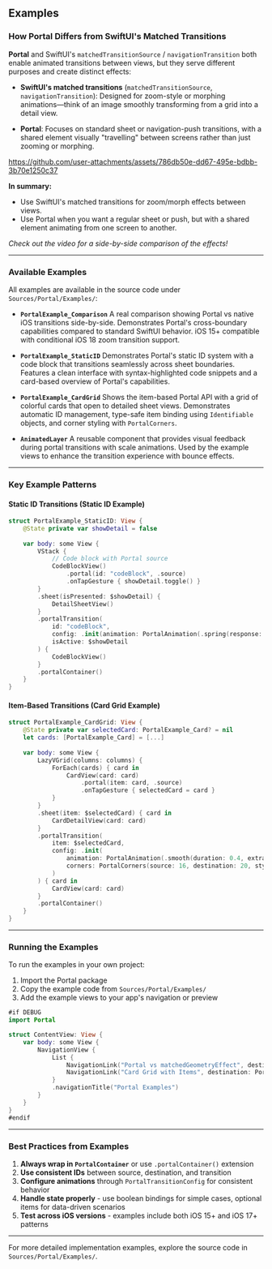 ## Examples

### How Portal Differs from SwiftUI's Matched Transitions

**Portal** and SwiftUI's `matchedTransitionSource` / `navigationTransition` both enable animated transitions between views, but they serve different purposes and create distinct effects:

- **SwiftUI's matched transitions** (`matchedTransitionSource`, `navigationTransition`):
  Designed for zoom-style or morphing animations—think of an image smoothly transforming from a grid into a detail view.

- **Portal**:
  Focuses on standard sheet or navigation-push transitions, with a shared element visually "travelling" between screens rather than just zooming or morphing.

https://github.com/user-attachments/assets/786db50e-dd67-495e-bdbb-3b70e1250c37

**In summary:**
- Use SwiftUI's matched transitions for zoom/morph effects between views.
- Use Portal when you want a regular sheet or push, but with a shared element animating from one screen to another.

_Check out the video for a side-by-side comparison of the effects!_

---

### Available Examples

All examples are available in the source code under `Sources/Portal/Examples/`:

- **`PortalExample_Comparison`**
  A real comparison showing Portal vs native iOS transitions side-by-side. Demonstrates Portal's cross-boundary capabilities compared to standard SwiftUI behavior. iOS 15+ compatible with conditional iOS 18 zoom transition support.

- **`PortalExample_StaticID`**
  Demonstrates Portal's static ID system with a code block that transitions seamlessly across sheet boundaries. Features a clean interface with syntax-highlighted code snippets and a card-based overview of Portal's capabilities.

- **`PortalExample_CardGrid`**
  Shows the item-based Portal API with a grid of colorful cards that open to detailed sheet views. Demonstrates automatic ID management, type-safe item binding using `Identifiable` objects, and corner styling with `PortalCorners`.

- **`AnimatedLayer`**
  A reusable component that provides visual feedback during portal transitions with scale animations. Used by the example views to enhance the transition experience with bounce effects.

---

### Key Example Patterns

#### Static ID Transitions (Static ID Example)

```swift
struct PortalExample_StaticID: View {
    @State private var showDetail = false
    
    var body: some View {
        VStack {
            // Code block with Portal source
            CodeBlockView()
                .portal(id: "codeBlock", .source)
                .onTapGesture { showDetail.toggle() }
        }
        .sheet(isPresented: $showDetail) {
            DetailSheetView()
        }
        .portalTransition(
            id: "codeBlock",
            config: .init(animation: PortalAnimation(.spring(response: 0.4, dampingFraction: 0.8))),
            isActive: $showDetail
        ) {
            CodeBlockView()
        }
        .portalContainer()
    }
}
```

#### Item-Based Transitions (Card Grid Example)

```swift
struct PortalExample_CardGrid: View {
    @State private var selectedCard: PortalExample_Card? = nil
    let cards: [PortalExample_Card] = [...]
    
    var body: some View {
        LazyVGrid(columns: columns) {
            ForEach(cards) { card in
                CardView(card: card)
                    .portal(item: card, .source)
                    .onTapGesture { selectedCard = card }
            }
        }
        .sheet(item: $selectedCard) { card in
            CardDetailView(card: card)
        }
        .portalTransition(
            item: $selectedCard,
            config: .init(
                animation: PortalAnimation(.smooth(duration: 0.4, extraBounce: 0.1)),
                corners: PortalCorners(source: 16, destination: 20, style: .continuous)
            )
        ) { card in
            CardView(card: card)
        }
        .portalContainer()
    }
}
```

---

### Running the Examples

To run the examples in your own project:

1. Import the Portal package
2. Copy the example code from `Sources/Portal/Examples/`
3. Add the example views to your app's navigation or preview

```swift
#if DEBUG
import Portal

struct ContentView: View {
    var body: some View {
        NavigationView {
            List {
                NavigationLink("Portal vs matchedGeometryEffect", destination: PortalExample_StaticID())
                NavigationLink("Card Grid with Items", destination: PortalExample_CardGrid())
            }
            .navigationTitle("Portal Examples")
        }
    }
}
#endif
```

---

### Best Practices from Examples

1. **Always wrap in `PortalContainer`** or use `.portalContainer()` extension
2. **Use consistent IDs** between source, destination, and transition
3. **Configure animations** through `PortalTransitionConfig` for consistent behavior
4. **Handle state properly** - use boolean bindings for simple cases, optional items for data-driven scenarios
5. **Test across iOS versions** - examples include both iOS 15+ and iOS 17+ patterns

---

For more detailed implementation examples, explore the source code in `Sources/Portal/Examples/`.